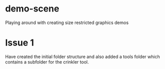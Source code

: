 demo-scene
==========

Playing around with creating size restricted graphics demos

Issue 1
=======
Have created the initial folder structure and also added a tools
folder which contains a subfolder for the crinkler tool.